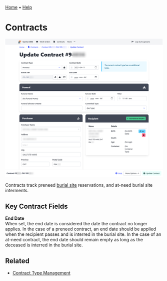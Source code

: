 [Home](https://cityssm.github.io/sunrise-cms/)
•
[Help](https://cityssm.github.io/sunrise-cms/docs/)

# Contracts

![Contract Update View](./images/contract-update.png)

Contracts track preneed [burial site](./burialSites.md) reservations,
and at-need burial site interments.

## Key Contract Fields

**End Date**<br />
When set, the end date is considered the date the contract no longer applies.
In the case of a preneed contract, an end date should be applied when the recipient passes
and is interred in the burial site.
In the case of an at-need contract, the end date should remain empty as long as the deceased
is interred in the burial site.

## Related

- [Contract Type Management](./contractTypeManagement.md)
